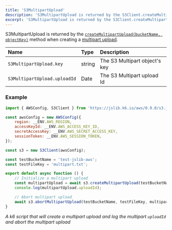 ```yaml
---
title: 'S3MultipartUpload'
description: 'S3MultipartUpload is returned by the S3Client.createMultipartUpload method when creating a multipart upload.'
excerpt: 'S3MultipartUpload is returned by the S3Client.createMultipartUpload method when creating a multipart upload.'
---
```


S3MultipartUpload is returned by the [`createMultipartUpload(bucketName, objectKey)`](/javascript-api/jslib/aws/s3client/s3client-createmultipartupload/) method when creating a [multipart upload](https://docs.aws.amazon.com/AmazonS3/latest/API/API_CreateMultipartUpload.html).

| Name                            | Type   | Description                    |
| :------------------------------ | :----- | :----------------------------- |
| `S3MultipartUpload.key`         | string | The S3 Multipart object's key  |
| `S3MultipartUpload.uploadId`    | Date   | The S3 Multipart upload Id     |

### Example

<CodeGroup labels={[]}>

```javascript
import { AWSConfig, S3Client } from 'https://jslib.k6.io/aws/0.9.0/s3.js';

const awsConfig = new AWSConfig({
    region: __ENV.AWS_REGION,
    accessKeyId: __ENV.AWS_ACCESS_KEY_ID,
    secretAccessKey: __ENV.AWS_SECRET_ACCESS_KEY,
    sessionToken: __ENV.AWS_SESSION_TOKEN,
});

const s3 = new S3Client(awsConfig);

const testBucketName = 'test-jslib-aws';
const testFileKey = 'multipart.txt';

export default async function () {
    // Initialize a multipart upload
    const multipartUpload = await s3.createMultipartUpload(testBucketName, testFileKey);
    console.log(multipartUpload.uploadId);

    // Abort multipart upload
    await s3.abortMultipartUpload(testBucketName, testFileKey, multipartUpload.uploadId);
}
```

_A k6 script that will create a multipart upload and log the multipart `uploadId` and abort the multipart upload_

</CodeGroup>